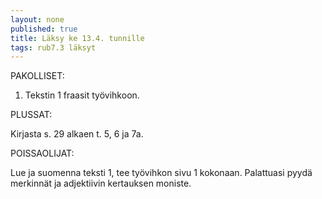 ```yaml
---
layout: none
published: true
title: Läksy ke 13.4. tunnille
tags: rub7.3 läksyt
---
```

PAKOLLISET:

1. Tekstin 1 fraasit työvihkoon.

PLUSSAT:

Kirjasta s. 29 alkaen t. 5, 6 ja 7a.

POISSAOLIJAT:

Lue ja suomenna teksti 1, tee työvihkon sivu 1 kokonaan. Palattuasi pyydä merkinnät ja adjektiivin kertauksen moniste.